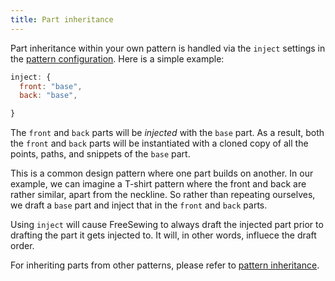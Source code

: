 ```yaml
---
title: Part inheritance
---
```


Part inheritance within your own pattern is handled via the `inject` settings in
the [pattern configuration](/config). Here is a simple example:

```js
inject: {
  front: "base",
  back: "base",

}
```

The `front` and `back` parts will be *injected* with the `base` part. As a result, both 
the `front` and `back` parts will be instantiated with a cloned copy of all the points, paths, 
and snippets of the `base` part.

This is a common design pattern where one part builds on another. In our example, we can imagine
a T-shirt pattern where the front and back are rather similar, apart from the neckline.
So rather than repeating ourselves, we draft a `base` part and inject that in the `front` and 
`back` parts.

Using `inject` will cause FreeSewing to always draft the injected part prior to 
drafting the part it gets injected to. It will, in other words, influece the draft order.

<Note>

For inheriting parts from other patterns, please refer to [pattern inheritance](/advanced/inheritance).

</Note>
